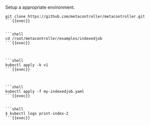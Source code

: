 Setup a appropriate environment.
 
```shell
git clone https://github.com/metacontroller/metacontroller.git 
```{{exec}}


```shell
cd /root/metacontroller/examples/indexedjob
```{{exec}}



```shell
kubectl apply -k v1 
```{{exec}}



```shell
kubectl apply -f my-indexedjob.yaml 
```{{exec}}


```shell
$ kubectl logs print-index-2 
```{{exec}}
